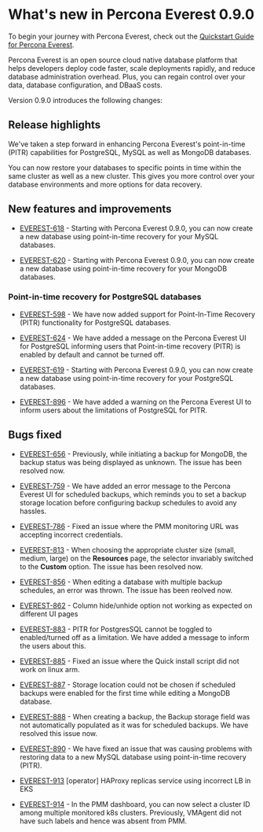 # What's new in Percona Everest 0.9.0

To begin your journey with Percona Everest, check out the [Quickstart Guide for Percona Everest](../quickstart-guide/quick-install.md).

Percona Everest is an open source cloud native database platform that helps developers deploy code faster, scale deployments rapidly, and reduce database administration overhead. Plus, you can regain control over your data, database configuration, and DBaaS costs.

Version 0.9.0 introduces the following changes:


## Release highlights

We've taken a step forward in enhancing Percona Everest's point-in-time (PITR) capabilities for PostgreSQL, MySQL as well as MongoDB databases. 

You can now restore your databases to specific points in time within the same cluster as well as a new cluster. This gives you more control over your database environments and more options for data recovery.

## New features and improvements

- [EVEREST-618](https://perconadev.atlassian.net/browse/EVEREST-618) - Starting with Percona Everest 0.9.0, you can now create a new database using point-in-time recovery for your MySQL databases.

- [EVEREST-620](https://perconadev.atlassian.net/browse/EVEREST-620) - Starting with Percona Everest 0.9.0, you can now create a new database using point-in-time recovery for your MongoDB databases.

### Point-in-time recovery for PostgreSQL databases

- [EVEREST-598](https://perconadev.atlassian.net/browse/EVEREST-598) - We have now added support for Point-In-Time Recovery (PITR) functionality for PostgreSQL databases.

- [EVEREST-624](https://perconadev.atlassian.net/browse/EVEREST-624) - We have added a message on the Percona Everest UI for PostgreSQL informing users that Point-in-time recovery (PITR) is enabled by default and cannot be turned off.

- [EVEREST-619](https://perconadev.atlassian.net/browse/EVEREST-619) - Starting with Percona Everest 0.9.0, you can now create a new database using point-in-time recovery for your PostgreSQL databases.

- [EVEREST-896](https://perconadev.atlassian.net/browse/EVEREST-896) - We have added a warning on the Percona Everest UI to inform users about the limitations of PostgreSQL for PITR. 


## Bugs fixed


- [EVEREST-656](https://perconadev.atlassian.net/browse/EVEREST-656) - Previously, while initiating a backup for MongoDB, the backup status was being displayed as unknown. The issue has been resolved now.

- [EVEREST-759](https://perconadev.atlassian.net/browse/EVEREST-759) - We have added an error message to the Percona Everest UI for scheduled backups, which reminds you to set a backup storage location before configuring backup schedules to avoid any hassles.

- [EVEREST-786](https://perconadev.atlassian.net/browse/EVEREST-786) - Fixed an issue where the PMM monitoring URL was accepting incorrect credentials.

- [EVEREST-813](https://perconadev.atlassian.net/browse/EVEREST-813) - When choosing the appropriate cluster size (small, medium, large) on the **Resources** page, the selector invariably switched to the **Custom** option. The issue has been resolved now.

- [EVEREST-856](https://perconadev.atlassian.net/browse/EVEREST-856) - When editing a database with multiple backup schedules, an error was thrown. The issue has been reolved now.

- [EVEREST-862](https://perconadev.atlassian.net/browse/EVEREST-862) - Column hide/unhide option not working as expected on different UI pages

- [EVEREST-883](https://perconadev.atlassian.net/browse/EVEREST-883) - PITR for PostgresSQL cannot be toggled to enabled/turned off as a limitation. We have added a message to inform the users about this.

- [EVEREST-885](https://perconadev.atlassian.net/browse/EVEREST-885) - Fixed an issue where the Quick install script did not work on linux arm.

- [EVEREST-887](https://perconadev.atlassian.net/browse/EVEREST-887) - Storage location could not be chosen if scheduled backups were enabled for the first time while editing a MongoDB database.

- [EVEREST-888](https://perconadev.atlassian.net/browse/EVEREST-888) - When creating a backup, the Backup storage field was not automatically populated as it was for scheduled backups. We have resolved this issue now.

- [EVEREST-890](https://perconadev.atlassian.net/browse/EVEREST-890) - We have fixed an issue that was causing problems with restoring data to a new MySQL database using point-in-time recovery (PITR).

- [EVEREST-913](https://perconadev.atlassian.net/browse/EVEREST-913) \[operator\] HAProxy replicas service using incorrect LB in EKS

- [EVEREST-914](https://perconadev.atlassian.net/browse/EVEREST-914) - In the PMM dashboard, you can now select a cluster ID among multiple monitored k8s clusters. Previously, VMAgent did not have such labels and hence was absent from PMM.







